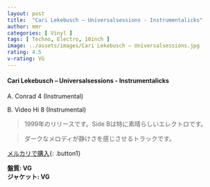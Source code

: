 ```yaml
---
layout: post
title:  "Cari Lekebusch – Universalsessions - Instrumentalicks"
author: mmr
categories: [ Vinyl ]
tags: [ Techno, Electro, 10inch ]
image: ../assets/images/Cari Lekebusch – Universalsessions.jpg
rating: 4.5
v-rating: VG
---
```


#### Cari Lekebusch – Universalsessions - Instrumentalicks


A. Conrad 4 (Instrumental)


B. Video Hi 8 (Instrumental)


> 1999年のリリースです。Side Bは特に素晴らしいエレクトロです。

> ダークなメロディが静けさを感じさせるトラックです。


[メルカリで購入](https://jp.mercari.com/item/m21088903450){: .button1}


<div class="mt-4 mb-4 d-flex align-items-center">
<strong class="mr-1">盤質: VG</strong>
</div>
<div class="mt-4 mb-4 d-flex align-items-center">
<strong class="mr-1">ジャケット: VG</strong>
</div>